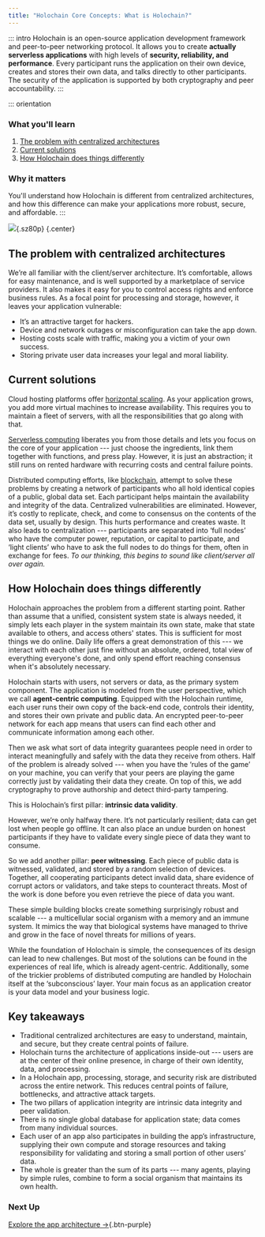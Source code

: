 ```yaml
---
title: "Holochain Core Concepts: What is Holochain?"
---
```


::: intro
Holochain is an open-source application development framework and peer-to-peer networking protocol. It allows you to create **actually serverless applications** with high levels of **security, reliability, and performance**. Every participant runs the application on their own device, creates and stores their own data, and talks directly to other participants. The security of the application is supported by both cryptography and peer accountability.
:::

::: orientation
### <i class="fas fa-thunderstorm"></i> What you'll learn

1. [The problem with centralized architectures](#the-problem-with-centralized-architectures)
2. [Current solutions](#current-solutions)
3. [How Holochain does things differently](#how-holochain-does-things-differently)

### <i class="far fa-atom"></i> Why it matters

You'll understand how Holochain is different from centralized architectures, and how this difference can make your applications more robust, secure, and affordable.
:::

![](/assets/img/concepts/1.1-architecture-comparison.png){.sz80p} {.center}

## The problem with centralized architectures

We’re all familiar with the client/server architecture. It’s comfortable, allows for easy maintenance, and is well supported by a marketplace of service providers. It also makes it easy for you to control access rights and enforce business rules. As a focal point for processing and storage, however, it leaves your application vulnerable:

* It’s an attractive target for hackers.
* Device and network outages or misconfiguration can take the app down.
* Hosting costs scale with traffic, making you a victim of your own success.
* Storing private user data increases your legal and moral liability.

## Current solutions

Cloud hosting platforms offer [horizontal scaling](https://en.wikipedia.org/wiki/Scalability#Horizontal). As your application grows, you add more virtual machines to increase availability. This requires you to maintain a fleet of servers, with all the responsibilities that go along with that.

[Serverless computing](https://en.wikipedia.org/wiki/Serverless_computing) liberates you from those details and lets you focus on the core of your application --- just choose the ingredients, link them together with functions, and press play. However, it is just an abstraction; it still runs on rented hardware with recurring costs and central failure points.

Distributed computing efforts, like [blockchain](https://en.wikipedia.org/wiki/Blockchain), attempt to solve these problems by creating a network of participants who all hold identical copies of a public, global data set. Each participant helps maintain the availability and integrity of the data. Centralized vulnerabilities are eliminated. However, it’s costly to replicate, check, and come to consensus on the contents of the data set, usually by design. This hurts performance and creates waste. It also leads to centralization --- participants are separated into ‘full nodes’ who have the computer power, reputation, or capital to participate, and ‘light clients’ who have to ask the full nodes to do things for them, often in exchange for fees. _To our thinking, this begins to sound like client/server all over again._

## How Holochain does things differently

Holochain approaches the problem from a different starting point. Rather than assume that a unified, consistent system state is always needed, it simply lets each player in the system maintain its own state, make that state available to others, and access others' states. This is sufficient for most things we do online. Daily life offers a great demonstration of this --- we interact with each other just fine without an absolute, ordered, total view of everything everyone's done, and only spend effort reaching consensus when it's absolutely necessary.

Holochain starts with users, not servers or data, as the primary system component. The application is modeled from the user perspective, which we call **agent-centric computing**. Equipped with the Holochain runtime, each user runs their own copy of the back-end code, controls their identity, and stores their own private and public data. An encrypted peer-to-peer network for each app means that users can find each other and communicate information among each other.

Then we ask what sort of data integrity guarantees people need in order to interact meaningfully and safely with the data they receive from others. Half of the problem is already solved --- when you have the ‘rules of the game’ on your machine, you can verify that your peers are playing the game correctly just by validating their data they create. On top of this, we add cryptography to prove authorship and detect third-party tampering.

This is Holochain’s first pillar: **intrinsic data validity**.

However, we’re only halfway there. It’s not particularly resilient; data can get lost when people go offline. It can also place an undue burden on honest participants if they have to validate every single piece of data they want to consume.

So we add another pillar: **peer witnessing**. Each piece of public data is witnessed, validated, and stored by a random selection of devices. Together, all cooperating participants detect invalid data, share evidence of corrupt actors or validators, and take steps to counteract threats. Most of the work is done before you even retrieve the piece of data you want.

These simple building blocks create something surprisingly robust and scalable --- a multicellular social organism with a memory and an immune system. It mimics the way that biological systems have managed to thrive and grow in the face of novel threats for millions of years.

While the foundation of Holochain is simple, the consequences of its design can lead to new challenges. But most of the solutions can be found in the experiences of real life, which is already agent-centric. Additionally, some of the trickier problems of distributed computing are handled by Holochain itself at the ‘subconscious’ layer. Your main focus as an application creator is your data model and your business logic.

## Key takeaways

* Traditional centralized architectures are easy to understand, maintain, and secure, but they create central points of failure.
* Holochain turns the architecture of applications inside-out --- users are at the center of their online presence, in charge of their own identity, data, and processing.
* In a Holochain app, processing, storage, and security risk are distributed across the entire network. This reduces central points of failure, bottlenecks, and attractive attack targets.
* The two pillars of application integrity are intrinsic data integrity and peer validation.
* There is no single global database for application state; data comes from many individual sources.
* Each user of an app also participates in building the app’s infrastructure, supplying their own compute and storage resources and taking responsibility for validating and storing a small portion of other users’ data.
* The whole is greater than the sum of its parts --- many agents, playing by simple rules, combine to form a social organism that maintains its own health.

### Next Up

[Explore the app architecture →](../2_application_architecture/){.btn-purple}
